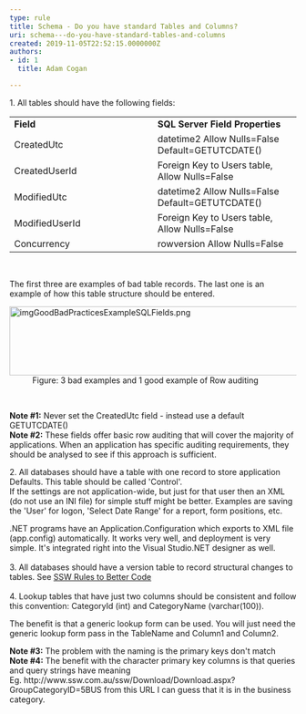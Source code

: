 ```yaml
---
type: rule
title: Schema - Do you have standard Tables and Columns?
uri: schema---do-you-have-standard-tables-and-columns
created: 2019-11-05T22:52:15.0000000Z
authors:
- id: 1
  title: Adam Cogan

---
```




<span class='intro'> ​​1.&#160;All tables should have the following fields&#58;<br><div><table cellspacing="0" width="100%" class="ssw15-rteTable-default"><tbody><tr><td class="ssw15-rteTable-default" style="width&#58;50%;"><strong>Field</strong></td><td class="ssw15-rteTable-default" style="width&#58;50%;"><strong>SQL Server Field Properties</strong></td></tr><tr><td class="ssw15-rteTable-default">CreatedUtc</td><td class="ssw15-rteTable-default">datetime2 Allow Nulls=False Default=GETUTCDATE()</td></tr><tr><td class="ssw15-rteTable-default">CreatedUserId</td><td class="ssw15-rteTable-default">Foreign Key to Users table, Allow Nulls=False</td></tr><tr><td class="ssw15-rteTable-default">ModifiedUtc</td><td class="ssw15-rteTable-default">datetime2 Allow Nulls=False Default=GETUTCDATE()</td></tr><tr><td class="ssw15-rteTable-default">ModifiedUserId</td><td class="ssw15-rteTable-default">Foreign Key to Users table, Allow Nulls=False</td></tr><tr><td class="ssw15-rteTable-default">Concurrency</td><td class="ssw15-rteTable-default">rowversion Allow Nulls=False<br></td></tr></tbody></table><br></div> </span>

<p>​The first three are examples of bad table records. The last one is an example of how this table structure should be entered.<br>
</p><dl class="image"><dt><img src="/PublishingImages/imgGoodBadPracticesExampleSQLFields.png" alt="imgGoodBadPracticesExampleSQLFields.png" style="width&#58;750px;height&#58;121px;" /></dt><dd>Figure&#58; 3 bad examples and 1 good example of Row auditing</dd></dl>​
<p>
   <b>Note #1&#58;</b> Never set the CreatedUtc field - instead use a default GETUTCDATE()<br><b>Note #2&#58;</b> These fields offer basic row auditing that will cover the majority of applications. When an application has specific auditing&#160;requirements, they should be analysed to see if this approach is sufficient.</p><p>2. All databases should have a table with one record to store application Defaults. This table should be called 'Control'.<br>If the settings are not application-wide, but just for that user then an XML (do not use an INI file) for simple stuff might be better. Examples are saving the 'User' for logon, 'Select Date Range' for a report, form positions, etc.</p><p>.NET programs have an Application.Configuration which exports to XML file (app.config) automatically. It works very well, and deployment is very simple. It's integrated right into the Visual Studio.NET designer as well.<br><br>3. All databases should have a version table to record structural changes to tables. See&#160;<a href="/_layouts/15/FIXUPREDIRECT.ASPX?WebId=3dfc0e07-e23a-4cbb-aac2-e778b71166a2&amp;TermSetId=07da3ddf-0924-4cd2-a6d4-a4809ae20160&amp;TermId=dec3b0f2-a632-4842-ba6c-e8c7fb2ccf16">SSW Rules to Better Code​</a><br>&#160;<br>4. Lookup tables that have just two columns should be consistent and follow this convention&#58; CategoryId (int) and CategoryName (varchar(100)).</p><p>The benefit is that a generic lookup form can be used. You will just need the generic lookup form pass in the TableName and Column1 and Column2.</p><p>
   <b>Note #3&#58;</b> The problem with the naming is the primary keys don't match<br><b>Note #4&#58;</b> The benefit with the character primary key columns is that queries and query strings have meaning Eg.&#160;http&#58;//www.ssw.com.au/ssw/Download/Download.aspx?GroupCategoryID=5BUS&#160;from this URL I can guess that it is in the business category.<br></p>


